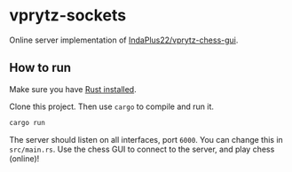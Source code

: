# vprytz-sockets

Online server implementation of [IndaPlus22/vprytz-chess-gui](https://github.com/IndaPlus22/vprytz-chess-gui).

## How to run

Make sure you have [Rust installed](https://www.rust-lang.org/tools/install).

Clone this project. Then use `cargo` to compile and run it.

```bash
cargo run
```

The server should listen on all interfaces, port `6000`. You can change this in `src/main.rs`. Use the chess GUI to connect to the server, and play chess (online)!
